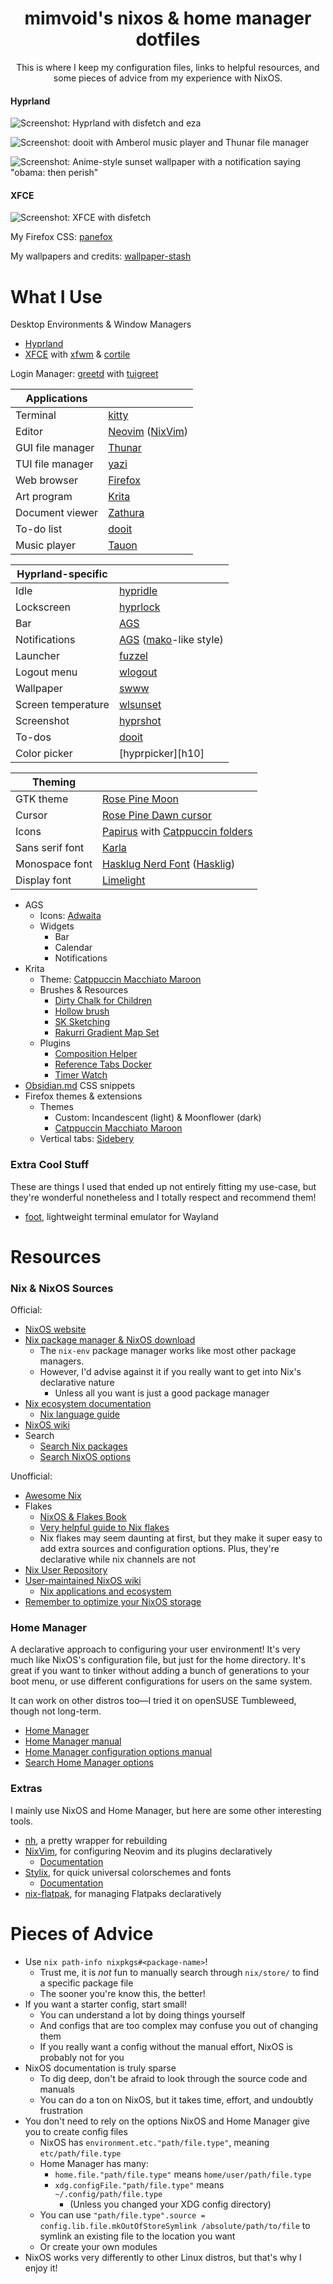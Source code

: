 <h1 align="center">mimvoid's nixos & home manager dotfiles</h1>

<p align="center">This is where I keep my configuration files, links to helpful resources, and some pieces of advice from my experience with NixOS.</p>

#### Hyprland

![Screenshot: Hyprland with disfetch and eza][i1]

![Screenshot: dooit with Amberol music player and Thunar file manager][i2]

![Screenshot: Anime-style sunset wallpaper with a notification saying "obama: then perish"][i3]

#### XFCE

![Screenshot: XFCE with disfetch][i4]

My Firefox CSS: [panefox][1]

My wallpapers and credits: [wallpaper-stash][2]

[i1]: assets/2024-07-14_hyprland-1.png
[i2]: assets/2024-07-14_hyprland-2.png
[i3]: assets/2024-07-14_hyprland-3.png
[i4]: assets/2024-07-09_xfce.png
[1]: https://github.com/mimvoid/panefox
[2]: https://github.com/mimvoid/wallpaper-stash

# What I Use

Desktop Environments & Window Managers

- [Hyprland][w1]
- [XFCE][w2] with [xfwm][w3] & [cortile][w4]

Login Manager: [greetd][w5] with [tuigreet][w6]

[w1]: https://hyprland.org
[w2]: https://xfce.org
[w3]: https://docs.xfce.org/xfce/xfwm4/start
[w4]: https://github.com/leukipp/cortile
[w5]: https://sr.ht/~kennylevinsen/greetd
[w6]: https://github.com/apognu/tuigreet

| Applications     |                             |
| ---------------- | --------------------------- |
| Terminal         | [kitty][a1]                 |
| Editor           | [Neovim][a2] ([NixVim][a3]) |
| GUI file manager | [Thunar][a4]                |
| TUI file manager | [yazi][a5]                  |
| Web browser      | [Firefox][a6]               |
| Art program      | [Krita][a7]                 |
| Document viewer  | [Zathura][a8]               |
| To-do list       | [dooit][a9]                 |
| Music player     | [Tauon][a10]                |

[a1]: https://sw.kovidgoyal.net/kitty
[a2]: https://neovim.io
[a3]: https://github.com/nix-community/nixvim
[a4]: https://docs.xfce.org/xfce/thunar/start
[a5]: https://github.com/sxyazi/yazi
[a6]: https://firefox.com
[a7]: https://krita.org
[a8]: https://git.pwmt.org/pwmt/zathura
[a9]: https://github.com/dooit-org/dooit
[a10]: https://tauonmusicbox.rocks

| Hyprland-specific  |                                   |
| ------------------ | --------------------------------- |
| Idle               | [hypridle][h1]                    |
| Lockscreen         | [hyprlock][h1]                    |
| Bar                | [AGS][h2]                         |
| Notifications      | [AGS][h2] ([mako][h3]-like style) |
| Launcher           | [fuzzel][h4]                      |
| Logout menu        | [wlogout][h5]                     |
| Wallpaper          | [swww][h6]                        |
| Screen temperature | [wlsunset][h7]                    |
| Screenshot         | [hyprshot][h8]                    |
| To-dos             | [dooit][h9]
| Color picker       | [hyprpicker][h10]                  |

[h1]: https://wiki.hyprland.org/Hypr-Ecosystem
[h2]: https://github.com/Aylur/ags
[h3]: https://github.com/emersion/mako
[h4]: https://codeberg.org/dnkl/fuzzel
[h5]: https://github.com/ArtsyMacaw/wlogout
[h6]: https://github.com/LGFae/swww
[h7]: https://sr.ht/~kennylevinsen/wlsunset
[h8]: https://github.com/Gustash/hyprshot
[h9]: https://github.com/hyprwm/hyprpicker

| Theming         |                                             |
| --------------- | ------------------------------------------- |
| GTK theme       | [Rose Pine Moon][t1]                        |
| Cursor          | [Rose Pine Dawn cursor][t2]                 |
| Icons           | [Papirus][t3] with [Catppuccin folders][t4] |
| Sans serif font | [Karla][t5]                                 |
| Monospace font  | [Hasklug Nerd Font][t6] ([Hasklig][t7])     |
| Display font    | [Limelight][t8]                             |

[t1]: https://github.com/rose-pine/gtk
[t2]: https://github.com/rose-pine/cursor
[t3]: https://github.com/PapirusDevelopmentTeam/papirus-icon-theme
[t4]: https://github.com/catppuccin/papirus-folders
[t5]: https://github.com/googlefonts/karla
[t6]: https://www.nerdfonts.com
[t7]: https://github.com/i-tu/Hasklig
[t8]: https://fonts.google.com/specimen/Limelight

- AGS
  - Icons: [Adwaita][e1]
  - Widgets
    - Bar
    - Calendar
    - Notifications
- Krita
  - Theme: [Catppuccin Macchiato Maroon][e2]
  - Brushes & Resources
    - [Dirty Chalk for Children][e3]
    - [Hollow brush][e4]
    - [SK Sketching][e5]
    - [Rakurri Gradient Map Set][e6]
  - Plugins
    - [Composition Helper][e7]
    - [Reference Tabs Docker][e8]
    - [Timer Watch][e9]
- [Obsidian.md][e10] CSS snippets
- Firefox themes & extensions
  - Themes
    - Custom: Incandescent (light) & Moonflower (dark)
    - [Catppuccin Macchiato Maroon][e11]
  - Vertical tabs: [Sidebery][e12]

[e1]: https://gitlab.gnome.org/GNOME/adwaita-icon-theme
[e2]: https://github.com/catppuccin/kde
[e3]: https://krita-artists.org/t/dirty-chalk-for-children-free/39643
[e4]: https://krita-artists.org/t/i-made-a-hollow-brush/92064
[e5]: https://krita-artists.org/t/sk-sketching-in-krita-v1/45795
[e6]: https://krita-artists.org/t/rakurri-gradient-map-set-free-gradient-maps/33381
[e7]: https://github.com/Grum999/CompositionHelper
[e8]: https://invent.kde.org/freyalupen/reference-tabs-docker
[e9]: https://github.com/EyeOdin/timer_watch
[e10]: https://obsidian.md
[e11]: https://github.com/catppuccin/firefox
[e12]: https://addons.mozilla.org/en-US/firefox/addon/sidebery

### Extra Cool Stuff

These are things I used that ended up not entirely fitting my use-case, but they're wonderful nonetheless and I totally respect and recommend them!

- [foot](https://codeberg.org/dnkl/foot), lightweight terminal emulator for Wayland

# Resources

### Nix & NixOS Sources

Official:

- [NixOS website][n1]
- [Nix package manager & NixOS download][n2]
  - The `nix-env` package manager works like most other package managers.
  - However, I'd advise against it if you really want to get into Nix's declarative nature
    - Unless all you want is just a good package manager
- [Nix ecosystem documentation][n3]
  - [Nix language guide][n4]
- [NixOS wiki][n5]
- Search
  - [Search Nix packages][n6]
  - [Search NixOS options][n7]

Unofficial:

- [Awesome Nix][n8]
- Flakes
  - [NixOS & Flakes Book][n9]
  - [Very helpful guide to Nix flakes][n10]
  - Nix flakes may seem daunting at first, but they make it super easy to add extra sources and configuration options. Plus, they're declarative while nix channels are not
- [Nix User Repository][n11]
- [User-maintained NixOS wiki][n12]
  - [Nix applications and ecosystem][n13]
- [Remember to optimize your NixOS storage][n14]

[n1]: https://nixos.org
[n2]: https://nixos.org/download
[n3]: https://nix.dev
[n4]: https://nix.dev/tutorials/nix-language
[n5]: https://wiki.nixos.org/wiki/NixOS_Wiki
[n6]: https://search.nixos.org/packages
[n7]: https://search.nixos.org/options
[n8]: https://github.com/nix-community/awesome-nix
[n9]: https://nixos-and-flakes.thiscute.world
[n10]: https://nixos-and-flakes.thiscute.world/nixos-with-flakes/introduction-to-flakes
[n11]: https://nur.nix-community.org
[n12]: https://nixos.wiki
[n13]: https://nixos.wiki/wiki/Applications
[n14]: https://www.reddit.com/r/NixOS/comments/1cunvdw/friendly_reminder_optimizestore_is_not_on_by

### Home Manager

A declarative approach to configuring your user environment! It's very much like NixOS's configuration file, but just for the home directory. It's great if you want to tinker without adding a bunch of generations to your boot menu, or use different configurations for users on the same system.

It can work on other distros too—I tried it on openSUSE Tumbleweed, though not long-term.

- [Home Manager][hm1]
- [Home Manager manual][hm2]
- [Home Manager configuration options manual][hm3]
- [Search Home Manager options][hm4]

[hm1]: https://github.com/nix-community/home-manager
[hm2]: https://nix-community.github.io/home-manager
[hm3]: https://nix-community.github.io/home-manager/options.xhtml
[hm4]: https://home-manager-options.extranix.com

### Extras

I mainly use NixOS and Home Manager, but here are some other interesting tools.

- [nh][em1], a pretty wrapper for rebuilding
- [NixVim][em2], for configuring Neovim and its plugins declaratively
  - [Documentation][em3]
- [Stylix][em5], for quick universal colorschemes and fonts
  - [Documentation][em6]
- [nix-flatpak][em4], for managing Flatpaks declaratively

[em1]: https://github.com/viperML/nh
[em2]: https://github.com/nix-community/nixvim
[em3]: https://nix-community.github.io/nixvim
[em5]: https://github.com/danth/stylix
[em6]: https://danth.github.io/stylix/options/nixos.html
[em4]: https://github.com/gmodena/nix-flatpak

# Pieces of Advice

- Use `nix path-info nixpkgs#<package-name>`!
  - Trust me, it is _not_ fun to manually search through `nix/store/` to find a specific package file
  - The sooner you're know this, the better!
- If you want a starter config, start small!
  - You can understand a lot by doing things yourself
  - And configs that are too complex may confuse you out of changing them
  - If you really want a config without the manual effort, NixOS is probably not for you
- NixOS documentation is truly sparse
  - To dig deep, don't be afraid to look through the source code and manuals
  - You can do a ton on NixOS, but it takes time, effort, and undoubtly frustration
- You don't need to rely on the options NixOS and Home Manager give you to create config files
  - NixOS has `environment.etc."path/file.type"`, meaning `etc/path/file.type`
  - Home Manager has many:
    - `home.file."path/file.type"` means `home/user/path/file.type`
    - `xdg.configFile."path/file.type"` means `~/.config/path/file.type`
      - (Unless you changed your XDG config directory)
  - You can use `"path/file.type".source = config.lib.file.mkOutOfStoreSymlink /absolute/path/to/file` to symlink an existing file to the location you want
  - Or create your own modules
- NixOS works very differently to other Linux distros, but that's why I enjoy it!
